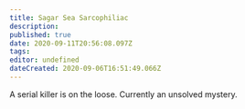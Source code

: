 ```yaml
---
title: Sagar Sea Sarcophiliac
description: 
published: true
date: 2020-09-11T20:56:08.097Z
tags: 
editor: undefined
dateCreated: 2020-09-06T16:51:49.066Z
---
```


A serial killer is on the loose. Currently an unsolved mystery.